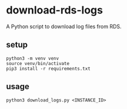 # download-rds-logs
A Python script to download log files from RDS.

## setup
```
python3 -m venv venv
source venv/bin/activate
pip3 install -r requirements.txt
```

## usage
```
python3 download_logs.py <INSTANCE_ID>
```
